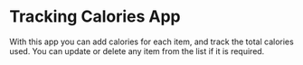 # Tracking Calories App

With this app you can add calories for each item, and track the total calories used. You can update or delete any item from the list if it is required. 
